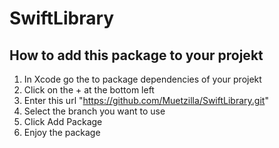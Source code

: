 # SwiftLibrary


## How to add this package to your projekt
1. In Xcode go the to package dependencies of your projekt
2. Click on the + at the bottom left
3. Enter this url "https://github.com/Muetzilla/SwiftLibrary.git"
4. Select the branch you want to use
5. Click Add Package
6. Enjoy the package
